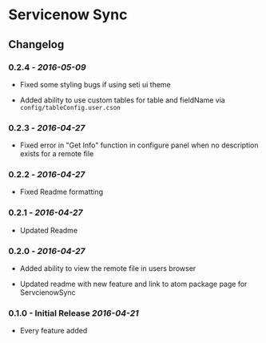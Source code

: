 # Servicenow Sync

## Changelog

### 0.2.4 - *2016-05-09*

*   Fixed some styling bugs if using seti ui theme

*   Added ability to use custom tables for table and fieldName via
    `config/tableConfig.user.cson`

### 0.2.3 - *2016-04-27*

*   Fixed error in "Get Info" function in configure panel when no description
    exists for a remote file

### 0.2.2 - *2016-04-27*

*   Fixed Readme formatting

### 0.2.1 - *2016-04-27*

*   Updated Readme

### 0.2.0 - *2016-04-27*

*   Added ability to view the remote file in users browser

*   Updated readme with new feature and link to atom package page for
    ServcienowSync

### 0.1.0 - Initial Release *2016-04-21*

*   Every feature added
